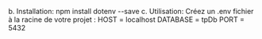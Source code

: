 b. Installation:
npm install dotenv --save
c. Utilisation:
Créez un .env fichier à la racine de votre projet :
HOST = localhost
DATABASE = tpDb
PORT = 5432
